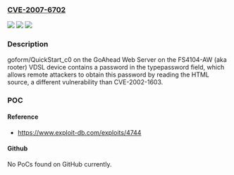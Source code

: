 ### [CVE-2007-6702](https://cve.mitre.org/cgi-bin/cvename.cgi?name=CVE-2007-6702)
![](https://img.shields.io/static/v1?label=Product&message=n%2Fa&color=blue)
![](https://img.shields.io/static/v1?label=Version&message=n%2Fa&color=blue)
![](https://img.shields.io/static/v1?label=Vulnerability&message=n%2Fa&color=brighgreen)

### Description

goform/QuickStart_c0 on the GoAhead Web Server on the FS4104-AW (aka rooter) VDSL device contains a password in the typepassword field, which allows remote attackers to obtain this password by reading the HTML source, a different vulnerability than CVE-2002-1603.

### POC

#### Reference
- https://www.exploit-db.com/exploits/4744

#### Github
No PoCs found on GitHub currently.

